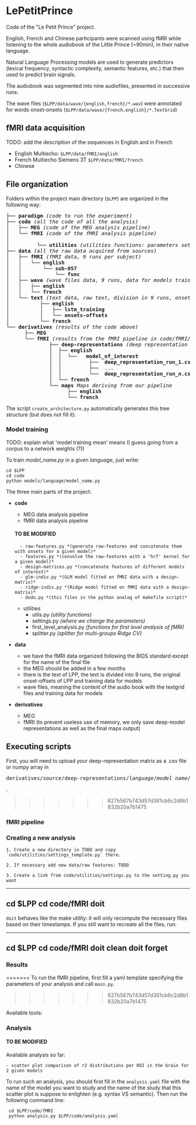 # LePetitPrince

Code of the "Le Petit Prince" project.

English, French and Chinese participants were scanned using fMRI while listening to the whole audiobook of the Little Prince (~90min), in their native language.

Natural Language Processing models are used to generate predictors (lexical frequency, syntactic complexity, semantic features, etc.) that then used to predict brain signals.

The audiobook was segmented into nine audiofiles, presented in successive runs:


The wave files (`$LPP/data/wave/{english,french}/*.wav`) were annotated for words onset-onsets (`$LPP/data/wave/{french,english}/*.TextGrid`)

## fMRI data acquisition

TODO: add the description of the sequences in English and in French

- English Multiecho:  `$LPP/data/fMRI/english`
- French Multiecho Siemens 3T `$LPP/data/fMRI/french`
- Chinese


## File organization

 Folders within the project main directory  (`$LPP`) are organized in the following way:

<pre>
├── <b>paradigm</b> <i>(code to run the experiment)</i>
├── <b>code</b> <i>(all the code of all the analysis)</i>
│   ├── <b>MEG</b> <i>(code of the MEG analysis pipeline)</i>
│   └── <b>fMRI</b> <i>(code of the fMRI analysis pipeline)</i>
│
│         └── <b>utilities</b> <i>(utilities functions: parameters settings, splitter for CV, ...)</i>
├── <b>data</b> <i>(all the raw data acquired from sources)</i>
│   ├── <b>fMRI</b> <i>(fMRI data, 9 runs per subject)</i>
│   │   └── <b>english</b>
│   │       └── <b>sub-057</b>
│   │           └── <b>func</b>
│   ├── <b>wave</b> <i>(wave files data, 9 runs, data for models training)</i>
│   │   ├── <b>english</b>
│   │   └── <b>french</b>
│   └── <b>text</b> <i>(text data, raw text, division in 9 runs, onsets/offsets for each runs, data for models training)</i>
│          ├── <b>english</b>
│          │   ├── <b>lstm_training</b>
│          │   └── <b>onsets-offsets</b>
│          └── <b>french</b>
└── <b>derivatives</b> <i>(results of the code above)</i>
      ├── <b>MEG</b>
      └── <b>fMRI</b> <i>(results from the fMRI pipeline in code/fMRI/)</i>
              ├── <b>deep-representations</b> <i>(deep representation dataframes extracted from the models activity)</i>
              │  ├── <b>english</b>
              │  │  └──  <b> model_of_interest </b>
              │  │         ├── <b> deep_representation_run_1.csv </b>
              │  │         ├──  ...
              │  │         └── <b> deep_representation_run_<i>n</i>.csv </b>
              │  └── <b>french</b>
              └── <b>maps</b> <i>Maps deriving from our pipeline</i>
                    ├── <b>english</b>
                    └── <b>french</b>
</pre>


The script `create_architecture.py` automatically generates this tree structure (but does not fill it).



### Model training ###

TODO: explain what 'model training mean' means (I guess going from a corpus to a network weights (?)) 

To train *model_name.py* in a given *language*, just write:

```
cd $LPP
cd code
python models/language/model_name.py
```

The three main parts of the project:

- **code**
    - MEG data analysis pipeline
    - fMRI data analysis pipeline
    #### TO BE MODIFIED
        - raw-features.py *(generate raw-features and concatenate them with onsets for a given model)*
        - features.py *(convolve the raw-features with a 'hrf' kernel for a given model)*
        - design-matrices.py *(concatenate features of different models of interest)*
        - glm-indiv.py *(GLM model fitted on fMRI data with a design-matrix)*
        - ridge-indiv.py *(Ridge model fitted on fMRI data with a design-matrix)*
        - dodo.py *(this files in the python analog of makefile script)*
    - utilities
        - utils.py *(utility functions)*
        - settings.py *(where we change the parameters)*
        - first_level_analysis.py *(functions for first level analysis of fMRI)*
        - splitter.py *(splitter for multi-groups Ridge CV)*

- **data**
    - we have the fMRI data organized following the BIDS standard except for the name of the final file
    - the MEG should be added in a few months
    - there is the text of LPP, the text is divided into 9 runs, the original onset-offsets of LPP and training data for models
    - wave files, meaning the content of the audio book with the textgrid files and training data for models

- **derivatives**
    - MEG
    - fMRI (to prevent useless use of memory, we only save deep-model representations as well as the final maps output)



## Executing scripts

First, you will need to upload your deep-representation matrix as a .csv file or numpy array in <pre>derivatives/<i>source</i>/deep-representations/<i>language</i>/<i>model_name</i>/</pre>.
>>>>>>> 627b567b743d57d361cb6c2d8b1832b20a7b1475

### fMRI pipeline ###

### Creating a new analysis

    1. Create a new directory in TODO and copy `code/utilities/settings_template.py` there.
 
    2. If necessary add new data/raw features: TODO

    3. Create a link from code/utilities/settings.py to the setting.py you want 

---
cd $LPP
cd code/fMRI
doit
---
  
`doit` behaves like the make utility: it will only recompute the necessary files
    based on their timestamps.  If you still want to recreate all the files, run:

---
cd $LPP
cd code/fMRI
doit clean
doit forget
---

### Results
=======
To run the fMRI pipeline, first fill a yaml template specifying the parameters of your analysis and call `main.py`.
>>>>>>> 627b567b743d57d361cb6c2d8b1832b20a7b1475

Available tools:
    

### Analysis


#### TO BE MODIFIED
Available analysis so far:

    - scatter plot comparison of r2 distributions per ROI in the brain for 2 given models

To run such an analysis, you should first fill in the `analysis.yaml` file with the name of the model you want to study and the name of the study that this scatter plot is suppose to enlighten (e.g. syntax VS semantic).
Then run the following command line:


     cd $LPP/code/fMRI
     python analysis.py $LPP/code/analysis.yaml


